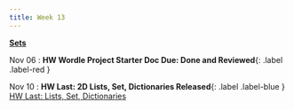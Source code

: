 ```yaml
---
title: Week 13
---
```


**[Sets](https://docs.google.com/presentation/d/1XSbdcCOBeVOX6aPb98aBlwQ0YUeH9Nic23qQYIeIWU0/edit?usp=sharing)**

Nov 06
:  **HW Wordle Project Starter Doc Due: Done and Reviewed**{: .label .label-red }

Nov 10
:  **HW Last: 2D Lists, Set, Dictionaries Released**{: .label .label-blue } [HW Last: Lists, Set, Dictionaries](https://edstem.org/us/courses/41263/lessons/72121/slides/384203)
